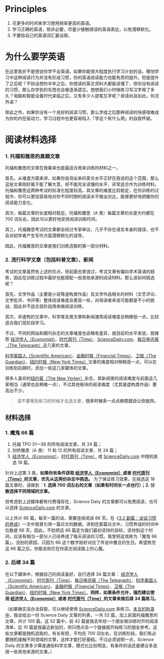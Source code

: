 # Principles
1.  花更多的时间来学习使用频率更高的英语。
2.  学习正确的英语，除非必要，尽量少接触错误的英语表达，以免潜移默化。
3.  不要给自己的英语词汇量设限。


# 为什么要学英语
在这里我并不是想说你学不会英语。如果你能很大程度执行学习计划的话，哪怕学习中这种阅读行为并没有形成习惯，你的英语阅读能力也能有质的提升。但是提升了之后呢？不妨设想你半年之后，你想读的英文资料大都能读懂了，但你没有阅读的习惯，那么你学到的东西也会被逐渐遗忘。想想我们小时候练习写汉字用了多久？电脑和智能设备时代来临之后，又有多少人提笔忘字呢？母语尚且如此，何况外语？

除此之外，如果你没有一个良好的阅读习惯，那么学成之后那种阅读的快感很难成为你的内在驱动力，学习过程中也更容易陷入「学这个有什么用」的自我怀疑。

# 阅读材料选择
### 1. 托福和雅思的真题文章
托福和雅思的文章在我看来也是最适合用来训练的材料之一。

首先，从难度方面来讲，如果你自测出来的英文水平正好在我说的这个范围，那么这些文章刚好属于能了解大意，却不能完全读懂的水平，非常适合作为训练材料。托福和雅思这两种考试的标准化程度较高，其文章的难度比较稳定，在你训练的过程中，你可以更加容易地对你不同时期的阅读水平做出对比，能够更好地把握你的阅读能力变化。

其次，每篇文章的长度相对稳定。托福和雅思（A 类）每篇文章的长度大约都在 700 词左右，因此可以更好地安排阅读训练时间。

其三，托福雅思考试的文章都会经过专家审议，几乎不存在语言本身的错误，也不会对初学者产生写作方面潜移默化的误导。

因此，托福雅思的文章是我们训练选取的第一部分材料。

### 2. 流行科学文章（包括科普文章）、新闻

考试的文章虽然有上述的优点，但前面也曾说过，考试文章有偏向学术英语的趋势，因此在训练过程中最好也能搭配一些其他来源的阅读材料。那么该如何挑选呢？

首先，文学作品（主要是小说等虚构类作品）及文学作品相关的材料（文艺评论、文学批评、书评等）整体阅读难度会更高一些，对母语者来说可能都是不小的挑战，因此并不适合现阶段用来做阅读训练。

其次，非虚构的文章中，科学普及类文章和新闻通常阅读难度会稍微低一点，比较适合我们现阶段学习。

不过，不同的网站和期刊杂志的文章难度也会略有差异，就目前的水平来说，我推荐 [经济学人（Economist）](https://economist.com "经济学人")、[时代周刊（Time）](https://time.com "时代周刊")、[ScienceDaily.com](https://ScienceDaily.com "ScienceDaily.com")、[每日电讯报（The Telegraph）](https://telegraph.co.uk "每日电讯报")这几家的文章。

[科学美国人（Scientific American）](https://ScientificAmerican.com "科学美国人")、[金融时报（Financial Times）](https://ft.com "金融时报")、[卫报（The Guardian）](https://www.theguardian.com/ "卫报")、[纽约时报（New York Times）](https://nytimes.com)文章的难度相对稍稍高一点，可以在训练到后期时，添加一些这几家媒体的文章。

很多人喜欢的[纽约客（The New Yorker）](https://newyorker.com "纽约客")杂志，其新闻类的阅读难度与前面这几家相当（通常也会稍难一点），不过其他板块的阅读难度（尤其是虚构类作品）要高出不少。

> 请不要等到练习的时候才去选文章，**很多时候多一点点麻烦就会让你放弃。**

## 材料选择
### 1. 魔鬼 66 篇

1.  托福 TPO 31—38 的所有阅读文章，共 24 篇；
2.  剑桥雅思（A 类） 11 和 12 的所有阅读文章，共 24 篇；
3.  [经济学人（Economist）](https://economist.com "经济学人")，[时代周刊（Time）](https://time.com "时代周刊") 或 [ScienceDaily.com](https://ScienceDaily.com "ScienceDaily.com") 中随机挑选 18 篇。

针对上述第 3 类，**如果你有条件获取 [经济学人（Economist）](https://economist.com "经济学人")或者 [时代周刊（Time）](https://time.com "时代周刊")的文章，优先从这两份杂志中挑选。** 为了保证练习效果，在挑选这 18 篇文章时，请做到：**1. 选择 700 词左右的文章（如果有时间长一点也行）；2. 分散选择不同领域的文章。**

但考虑到上述媒体都有付费墙存在，Science Daily 的文章都可以免费阅读，也可以选择 [ScienceDaily.com](https://ScienceDaily.com) 的文章。

以上共计 66 篇，每天一篇的话，需要连续阅读 66 天。在《[3.2 副篇：谈谈习惯的养成](https://sspai.com/post/60828)》一文中我曾引用一篇论文的数据，讲到在那篇论文中，习惯养成的时间中位数是 66 天，因此，不妨把这 66 篇定为我们最初坚持的目标，坚持到这个时间，应该有相当一部分人已经养成了每天阅读的习惯。我曾把这戏称为「魔鬼 66 篇」，没别的原因，只因为 66 这个数字刚好对应了传说中撒旦的生日。希望练完这 66 篇之后，你能击败拦在你英文阅读路上的心魔。

### 2. 后续 34 篇

在以下媒体中，根据自己的阅读喜好，自行选择 34 篇文章： [经济学人（Economist）](https://economist.com "经济学人")、[时代周刊（Time）](https://time.com "时代周刊")、[每日电讯报（The Telegraph）](https://telegraph.co.uk "每日电讯报")、[科学美国人（Scientific American）](https://ScientificAmerican.com "科学美国人")、[金融时报（Financial Times）](https://ft.com "金融时报")、[卫报（The Guardian）](https://www.theguardian.com/ "卫报")、[纽约时报（New York Times）](https://nytimes.com)。**同样，如果条件允许，强烈建议使用 [经济学人（Economist）](https://economist.com "经济学人")或者 [时代周刊（Time）](https://time.com "时代周刊")的文章来做后续 34 篇练习。**

（如果确实没办法获取，可以继续使用 [ScienceDaily.com](https://ScienceDaily.com) 来练习。[本文的附录中](https://sspai.com/post/60889)，我会给出一份 Science Daily 文章的列表，一共 52 篇，加上前面托福雅思的文章，共计 100 篇。这 52 篇中，前 42 篇是我去年给一个朋友做训练时开的阅读清单，后 10 篇是我最近新加的，供只想点击一个链接就开始练习的朋友参考。这些文章都是随机选取的，有长有短，平均在 700 词左右，在训练阶段，我们有必要随机接触不同领域的文章，这样才能打好基础。不过必须说明一点，Science Daily 的文章多少算是通俗科学文章，模式化比较明显，有条件的话还是建议多选择一些其他来源的文章。）

